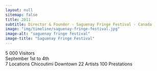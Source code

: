 ```yaml
---
layout: null
sitemap: false
title: 2011
subtitle: Director & Founder - Saguenay Fringe Festival - Canada
image: "img/timeline/saguenay-fringe-festival.jpg"
image-alt: "saguenay fringe festival"
image-title: "Saguenay Fringe Festival"
---
```

5 000 Visitors  
September 1st to 4th  
7 Locations Chicoutimi Downtown
22 Artists 100 Prestations